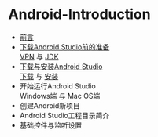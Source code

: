 # Android-Introduction
* [前言]
* [下载Android Studio前的准备][]  
[VPN] 与 [JDK]
* [下载与安装Android Studio][]  
[下载] 与 [安装]
* 开始运行Android Studio  
	Windows端 与 Mac OS端
* 创建Android新项目
* Android Studio工程目录简介
* 基础控件与监听设置


[前言]:https://github.com/Thelordofdream/Android-Introduction/blob/master/前言.md#前言
[下载Android Studio前的准备]:https://github.com/Thelordofdream/Android-Introduction/blob/master/下载Android%20Studio前的准备.md#下载android-studio前的准备  
[VPN]:https://github.com/Thelordofdream/Android-Introduction/blob/master/下载Android%20Studio前的准备.md#vpn  
[JDK]:https://github.com/Thelordofdream/Android-Introduction/blob/master/下载Android%20Studio前的准备.md#jdk 
[下载与安装Android Studio]:https://github.com/Thelordofdream/Android-Introduction/blob/master/下载与安装Android%20Studio.md#下载与安装android-studio  
[下载]:https://github.com/Thelordofdream/Android-Introduction/blob/master/下载与安装Android%20Studio.md#下载
[安装]:https://github.com/Thelordofdream/Android-Introduction/blob/master/下载与安装Android%20Studio.md#安装